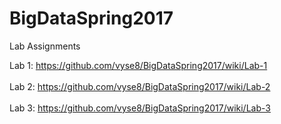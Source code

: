 # BigDataSpring2017
Lab Assignments

Lab 1: https://github.com/vyse8/BigDataSpring2017/wiki/Lab-1 <br></br>
Lab 2: https://github.com/vyse8/BigDataSpring2017/wiki/Lab-2 <br></br>
Lab 3: https://github.com/vyse8/BigDataSpring2017/wiki/Lab-3
